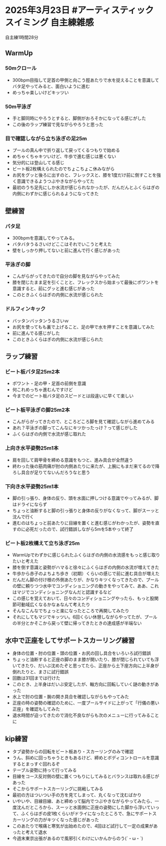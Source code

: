 # 2025年3月23日 #アーティスティックスイミング 自主練雑感
自主練1時間28分
## WarmUp
### 50mクロール
- 300bpm目指して足首の甲側と向こう脛あたりで水を捉えることを意識してバタ足やってみると、面白いように進む
- めっちゃ楽しいけどキッツい
### 50m平泳ぎ
- 手と脚同時にやろうとすると、脚側がおろそかになってる感じがした
- この後のラップ練習で見ながらやろうと思った
### 目で確認しながら立ち泳ぎの足25m
- プールの真ん中で折り返して戻ってくるつもりで始める
- めちゃくちゃキツいけど、牛歩で進む感じは悪くない
- 気分的には登山してる感じ
- ビート板2枚構えられたのでちょこちょこ休みながら
- お尻をグッと後ろに出すのと、フレックスと、膝を1度だけ前に倒すことを強く意識できるようつぶやきながらやってた
- 最初のうち足先にしか水流が感じられなかったが、だんだんとふくらはぎの内側にわずかに感じられるようになってきた
## 壁練習
### バタ足
- 300bpmを意識してやってみる。
- バタバタうるさいけどここはそれでいこうと考えた
- 壁をしっかり押してないと前に進んで行く感じがあった
### 平泳ぎの脚
- こんがらがってきたので自分の脚を見ながらやってみた
- 膝を閉じたまま足を引くことと、フレックスから始まって最後にポワントを意識すると、前にグッと進む感じがあった
- このときふくらはぎの内側に水流が感じられた
### ドルフィンキック
- バッタンバッタンうるさいｗ
- お尻を使ってもも裏で上げること、足の甲で水を押すことを意識してみた
- 前に進んでる感じがした
- このときふくらはぎの内側に水流が感じられた
## ラップ練習
### ビート板バタ足25m2本
- ポワント・足の甲・足首の前側を意識
- 何これめっちゃ進むんですけど
- 今までのビート板バタ足のスピードとは段違いに早くて楽しい
### ビート板平泳ぎの脚25m2本
- こんがらがってきたので、ところどころ脚を見て確認しながら進めてみる
- あれ？平泳ぎの脚ってこんなにキツかったっけ？って感じがした
- ふくらはぎの内側で水流が感じ取れた
### 上向き水平姿勢25m1本
- 肩を回して肩甲骨を締める意識をもつと、進み具合が全然違う
- 終わった後の筋肉痛が肘の内側あたりに来たが、上腕にもまだ来てるので降ろし具合が足りてないんだろうなと思う
### 下向き水平姿勢25m1本
- 脚の引っ張り、身体の反り、頭を水面に押しつける意識でやってみるが、脚はドライにならず
- ちょっと油断すると脚の引っ張りと身体の反りがなくなって、脚がスーッと沈んで行く
- 進むのはちょっと前あたりに目線を置くと進む感じがわかったが、姿勢を直すのに必死だったので、試行錯誤しながら5mを5本やって終了
### ビート板2枚構えて立ち泳ぎ25m
- WarmUpでわずかに感じられたふくらはぎの内側の水流感をもっと感じ取りたいと考えた
- 膝を倒す意識と姿勢がハマると徐々にふくらはぎの内側の水流が増えてきた
- 牛歩から赤子のよちよち歩き（初期）くらいの感じで前に進む具合が増えた
- だんだん脚の付け根の外側あたりが、かなりキツくなってきたので、プールの壁に頼りつつ水中でコンディショニングの動きをやってみて、ああ、これはマジでコンディショニングなんだと認識するなど
- この感じを覚えておいて、日々のコンディショニングやったら、もっと股関節可動域広くなるかなぁなんて考えたり
- そんなこんなでちょっと楽になったところで再開してみたり
- それにしてもマジでキッツい。6回くらい休憩しながらやってたが、プールの半分とかそこから戻って壁に帰ってきたときの達成感が半端ない
## 水中で正座をしてサポートスカーリング練習
- 身体の位置・肘の位置・頭の位置・お尻の回し具合をいろいろ試行錯誤
- ちょっと油断すると正座の脚のまま膝が開いたり、膝が閉じられていても浮いてきたり、だいぶ沈めたぞと思ってたら、正座から土下座方向に上半身が倒れたりと、まさに試行錯誤
- 回数は31回までは行けた
- このとき、上半身はだいぶ安定したが、軸方向に回転していく謎の動きがあった
- 水上で肘の位置・腕の開き具合を確認しながらもやってみた
- 正座の時の姿勢の確認のために、一度プールサイドに上がって「行儀の悪い正座」を確認もしてみた
- 退水時間が迫ってきたので消化不良ながらも次のメニューに行ってみることに
## kip練習
- タブ姿勢からの回転をビート板あり・スカーリングのみで確認
- うん、斜めに回っちゃうときもあるけど、締めとボディコントロールを意識するとまっすぐ回れるぞ
- テーブル姿勢に持って行ってみる
- 目線をコース反対側の壁に置くつもりにしてみるとバランスは取れる感じがあった
- そこからサポートスカーリングに挑戦してみる
- 最初の方はついつい手の方を見てしまって、丸くなって沈むばかり
- いやいや、目線目線、あと締めって脳内でつぶやきながらやってみたら、一度沈んだところから、スーッと水面側に正座の姿勢にした脚から浮いていって、ふくらはぎの皮1枚くらいがドライになったところで、急にサポートスカーリングの力がキツくなった感じがあった
- このあたりで喉痛と寒気が出始めたので、4回ほど試行して一定の成果があったと考えて退水
- 今週末東京出張があるので風邪引くわけにいかんからのう(´・ω・`)